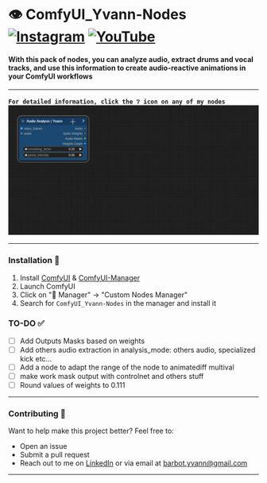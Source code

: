# 👁️ ComfyUI_Yvann-Nodes  [![Instagram](https://img.shields.io/badge/yvann.mp4-white?style=for-the-badge&logo=instagram&logoColor=E4405F)](https://www.instagram.com/yvann.mp4/) [![YouTube](https://img.shields.io/badge/yvann.mp4-white?style=for-the-badge&logo=youtube&logoColor=FF0000)](https://www.youtube.com/channel/yvann.mp4)




#### **With this pack of nodes, you can analyze audio, extract drums and vocal tracks, and use this information to create audio-reactive animations in your ComfyUI workflows**
---

**`For detailed information, click the ❔ icon on any of my nodes`**
![Help PopUp](./assets/HelpPopUp-Demo.gif)

---

### Installation 🚀
1. Install [ComfyUI](https://github.com/comfyanonymous/ComfyUI) & [ComfyUI-Manager](https://github.com/ltdrdata/ComfyUI-Manager)
2. Launch ComfyUI
3. Click on "🧩 Manager" -> "Custom Nodes Manager"
4. Search for `ComfyUI_Yvann-Nodes` in the manager and install it

### TO-DO ✅
- [ ] Add Outputs Masks based on weights
- [ ] Add others audio extraction in analysis_mode: others audio, specialized kick etc...
- [ ] Add a node to adapt the range of the node to animatediff multival
- [ ] make work mask output with controlnet and others stuff
- [ ] Round values of weights to 0.111
---

### Contributing 🙌  
Want to help make this project better? Feel free to:
- Open an issue
- Submit a pull request
- Reach out to me on [LinkedIn](https://www.linkedin.com/in/yvann-barbot/) or via email at [barbot.yvann@gmail.com](mailto:barbot.yvann@gmail.com)
---
